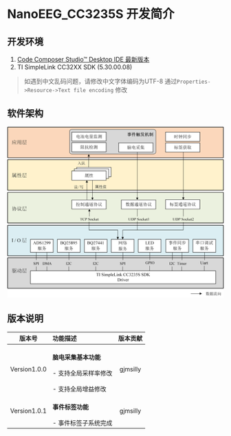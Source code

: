 # NanoEEG_CC3235S 开发简介
## 开发环境
1. [Code Composer Studio™ Desktop IDE 最新版本](https://www.ti.com.cn/zh-cn/design-resources/embedded-development/ccs-development-tools.html#ide-desktop)
2. TI SimpleLink CC32XX SDK (5.30.00.08)

> 如遇到中文乱码问题，请修改中文字体编码为UTF-8 通过`Properties->Resource->Text file encoding` 修改

## 软件架构
![如ccs内无法查看，请点击imgs/架构图.png](./imgs/架构图.png)

## 版本说明
|	版本号	|	功能描述	| 版本贡献 |
| :-------: | :-------	| :-------: |
| Version1.0.0 | <br>**脑电采集基本功能**</br> <br>- 支持全局采样率修改</br> <br>- 支持全局增益修改</br> | gjmsilly |
| Version1.0.1 | <br>**事件标签功能**</br> <br>- 事件标签子系统完成</br> | gjmsilly |